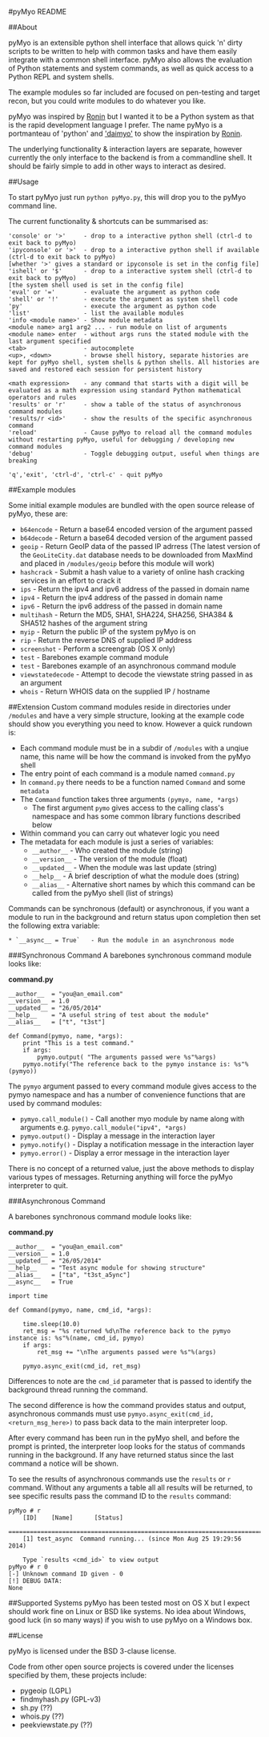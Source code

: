 #pyMyo README

##About

pyMyo is an extensible python shell interface that allows quick 'n' dirty scripts to be written to help with common tasks and have them easily integrate with a common shell interface. pyMyo also allows the evaluation of Python statements and system commands, as well as quick access to a Python REPL and system shells.

The example modules so far included are focused on pen-testing and
target recon, but you could write modules to do whatever you like.

pyMyo was inspired by [Ronin](http://ronin-ruby.github.io/) but I wanted it to be a Python system as that is the rapid development language I prefer. The name pyMyo is a portmanteau of 'python' and ['daimyo'](http://en.wikipedia.org/wiki/Daimyo) to show the inspiration by [Ronin](http://ronin-ruby.github.io/).

The underlying functionality & interaction layers are separate, however currently the only interface to the backend is from a commandline shell. It should be fairly simple to add in other ways to interact as desired.


##Usage

To start pyMyo just run `python pyMyo.py`, this will drop you to the pyMyo command line.

The current functionality & shortcuts can be summarised as:

    'console' or '>'     - drop to a interactive python shell (ctrl-d to exit back to pyMyo)
    'ipyconsole' or '>'  - drop to a interactive python shell if available (ctrl-d to exit back to pyMyo)
    [whether '>' gives a standard or ipyconsole is set in the config file]
    'ishell' or '$'      - drop to a interactive system shell (ctrl-d to exit back to pyMyo)
    [the system shell used is set in the config file]
    'eval' or '='        - evaluate the argument as python code
    'shell' or '!'       - execute the argument as system shell code
    'py'                 - execute the argument as python code
    'list'               - list the available modules
    'info <module name>' - Show module metadata
    <module name> arg1 arg2 ... - run module on list of arguments
    <module name> enter  - without args runs the stated module with the last argument specified
    <tab>                - autocomplete
    <up>, <down>         - browse shell history, separate histories are kept for pyMyo shell, system shells & python shells. All histories are saved and restored each session for persistent history 
                       
    <math expression>    - any command that starts with a digit will be evaluated as a math expression using standard Python mathematical operators and rules
    'results' or 'r'     - show a table of the status of asynchronous command modules
    'results/r <id>'     - show the results of the specific asynchronous command
    'reload'             - Cause pyMyo to reload all the command modules without restarting pyMyo, useful for debugging / developing new command modules
    'debug'              - Toggle debugging output, useful when things are breaking
    
    'q','exit', 'ctrl-d', 'ctrl-c' - quit pyMyo
    
    
##Example modules

Some initial example modules are bundled with the open source release of pyMyo, these are:

* `b64encode`       - Return a base64 encoded version of the argument passed
* `b64decode`       - Return a base64 decoded version of the argument passed
* `geoip`           - Return GeoIP data of the passed IP adrress (The latest version of the `GeoLiteCity.dat` database needs to be downloaded from MaxMind and placed in `/modules/geoip` before this module will work)
* `hashcrack`       - Submit a hash value to a variety of online hash cracking services in an effort to crack it
* `ips`             - Return the ipv4 and ipv6 address of the passed in domain name
* `ipv4`            - Return the ipv4 address of the passed in domain name
* `ipv6`            - Return the ipv6 address of the passed in domain name
* `multihash`       - Return the MD5, SHA1, SHA224, SHA256, SHA384 & SHA512 hashes of the argument string
* `myip`            - Return the public IP of the system pyMyo is on
* `rip`             - Return the reverse DNS of supplied IP address
* `screenshot`      - Perform a screengrab (OS X only)
* `test`            - Barebones example command module
* `test`            - Barebones example of an asynchronous command module
* `viewstatedecode` - Attempt to decode the viewstate string passed in as an argument 
* `whois`      - Return WHOIS data on the supplied IP / hostname
    
##Extension
Custom command modules reside in directories under `/modules` and have a very simple structure, looking at the example code should show you everything you need to know. However a quick rundown is:

* Each command module must be in a subdir of `/modules` with a unqiue name, this name will be how the command is invoked from the pyMyo shell
* The entry point of each command is a module named `command.py`
* In `command.py` there needs to be a function named `Command` and some `metadata`
* The `Command` function takes three arguments `(pymyo, name, *args)`
	* The first argument `pymo` gives access to the calling class's namespace and has some common library functions described below 
* Within command you can carry out whatever logic you need
* The metadata for each module is just a series of variables:
	* `__author__`  - Who created the module (string)
	* `__version__` - The version of the module (float)
	* `__updated__` - When the module was last update (string)
	* `__help__`    - A brief description of what the module does (string)
	* `__alias__`   - Alternative short names by which this command can be called from the pyMyo shell (list of strings)

Commands can be synchronous (default) or asynchronous, if you want a module to run in the background and return status upon completion then set the following extra variable:

    * `__async__ = True`   - Run the module in an asynchronous mode


###Synchronous Command
A barebones synchronous command module looks like:

**command.py**

```
__author__  = "you@an_email.com"
__version__ = 1.0
__updated__ = "26/05/2014"
__help__    = "A useful string of test about the module"
__alias__   = ["t", "t3st"]

def Command(pymyo, name, *args):
    print "This is a test command."
    if args:
        pymyo.output( "The arguments passed were %s"%args)
    pymyo.notify("The reference back to the pymyo instance is: %s"%(pymyo))

```

The `pymyo` argument passed to every command module gives access to the pymyo namespace and has a number of convenience functions that are used by command modules:

* `pymyo.call_module()` - Call another myo module by name along with arguments e.g. `pymyo.call_module("ipv4", *args)`
* `pymyo.output()`      - Display a message in the interaction layer
* `pymyo.notify()`      - Display a notification message in the interaction layer
* `pymyo.error()`       - Display a error message in the interaction layer

There is no concept of a returned value, just the above methods to display various types of messages. Returning anything will force the pyMyo interpreter to quit.

###Asynchronous Command

A barebones synchronous command module looks like:

**command.py**

```
__author__  = "you@an_email.com"
__version__ = 1.0
__updated__ = "26/05/2014"
__help__    = "Test async module for showing structure"
__alias__   = ["ta", "t3st_a5ync"]
__async__   = True

import time

def Command(pymyo, name, cmd_id, *args):

    time.sleep(10.0)
    ret_msg = "%s returned %d\nThe reference back to the pymyo instance is: %s"%(name, cmd_id, pymyo)
    if args:
        ret_msg += "\nThe arguments passed were %s"%(args)

    pymyo.async_exit(cmd_id, ret_msg)
```

Differences to note are the `cmd_id` parameter that is passed to identify the background thread running the command.

The second difference is how the command provides status and output, asynchronous commands must use `pymyo.async_exit(cmd_id, <return_msg_here>)` to pass back data to the main interpreter loop.

After every command has been run in the pyMyo shell, and before the prompt is printed, the interpreter loop looks for the status of commands running in the background. If any have returned status since the last command a notice will be shown.

To see the results of asynchronous commands use the `results` or `r` command. Without any arguments a table all all results will be returned, to see specific results pass the command ID to the `results` command:

```
pyMyo # r
	[ID]	[Name]		[Status]
	============================================================================
	[1]	test_async	Command running... (since Mon Aug 25 19:29:56 2014)

	Type `results <cmd_id>` to view output
pyMyo # r 0
[-] Unknown command ID given - 0
[!] DEBUG DATA:
None
```

##Supported Systems
pyMyo has been tested most on OS X but I expect should work fine on Linux or BSD like systems. No idea about Windows, good luck (in so many ways) if you wish to use pyMyo on a Windows box. 
	
##License

pyMyo is licensed under the BSD 3-clause license.

Code from other open source projects is covered under the licenses specified by them, these projects include:

* pygeoip (LGPL)
* findmyhash.py (GPL-v3)
* sh.py (??)
* whois.py (??)
* peekviewstate.py (??) 

